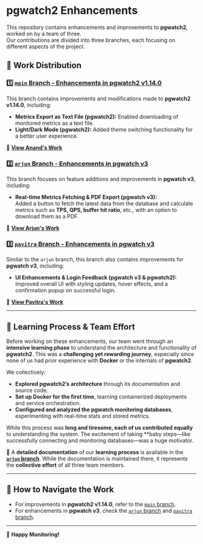 # pgwatch2 Enhancements  

This repository contains enhancements and improvements to **pgwatch2**, worked on by a team of three.  
Our contributions are divided into three branches, each focusing on different aspects of the project.  

## 🔹 Work Distribution  

### 1️⃣ [`main` Branch - Enhancements in pgwatch2 v1.14.0](https://github.com/ml-agg08/pgwatch2--enhancements/blob/main/pgwatch2-anand/README.md)  
This branch contains improvements and modifications made to **pgwatch2 v1.14.0**, including:  

- **Metrics Export as Text File (pgwatch2):** Enabled downloading of monitored metrics as a text file.  
- **Light/Dark Mode (pgwatch2):** Added theme switching functionality for a better user experience.  

🔗 **[View Anand's Work](https://github.com/ml-agg08/pgwatch2--enhancements/blob/main/pgwatch2-anand/README.md)**  

### 2️⃣ [`arjun` Branch - Enhancements in pgwatch v3](https://github.com/ml-agg08/pgwatch2--enhancements/blob/arjun/README.md)  
This branch focuses on feature additions and improvements in **pgwatch v3**, including:  

- **Real-time Metrics Fetching & PDF Export (pgwatch v3):**  
  Added a button to fetch the latest data from the database and calculate metrics such as **TPS, QPS, buffer hit ratio**, etc., with an option to download them as a PDF.  

🔗 **[View Arjun's Work](https://github.com/ml-agg08/pgwatch2--enhancements/blob/arjun/README.md)**  

### 3️⃣ [`pavitra` Branch - Enhancements in pgwatch v3](https://github.com/ml-agg08/pgwatch2--enhancements/blob/Pavitra/README.md)  
Similar to the `arjun` branch, this branch also contains improvements for **pgwatch v3**, including:  

- **UI Enhancements & Login Feedback (pgwatch v3 & pgwatch2):**  
  Improved overall UI with styling updates, hover effects, and a confirmation popup on successful login.  

🔗 **[View Pavitra's Work](https://github.com/ml-agg08/pgwatch2--enhancements/blob/Pavitra/README.md)**  

---

## 📌 Learning Process & Team Effort  
Before working on these enhancements, our team went through an **intensive learning phase** to understand the architecture and functionality of **pgwatch2**. This was a **challenging yet rewarding journey**, especially since none of us had prior experience with **Docker** or the internals of **pgwatch2**.  

We collectively:  
- **Explored pgwatch2’s architecture** through its documentation and source code.  
- **Set up Docker for the first time**, learning containerized deployments and service orchestration.  
- **Configured and analyzed the pgwatch monitoring databases**, experimenting with real-time stats and stored metrics.  

While this process was **long and tiresome, each of us contributed equally** to understanding the system. The excitement of taking **baby steps—like successfully connecting and monitoring databases—was a huge motivator.  

📄 A **detailed documentation** of our **learning process** is available in the **[`arjun` branch](https://github.com/ml-agg08/pgwatch2--enhancements/blob/arjun/README.md)**. While the documentation is maintained there, it represents the **collective effort** of all three team members.  

---

## 📌 How to Navigate the Work  
- For improvements in **pgwatch2 v1.14.0**, refer to the [`main` branch](https://github.com/ml-agg08/pgwatch2--enhancements/blob/main/pgwatch2-anand/README.md).  
- For enhancements in **pgwatch v3**, check the [`arjun` branch](https://github.com/ml-agg08/pgwatch2--enhancements/blob/arjun/README.md) and [`pavitra` branch](https://github.com/ml-agg08/pgwatch2--enhancements/blob/Pavitra/README.md).  

---

🚀 **Happy Monitoring!**
